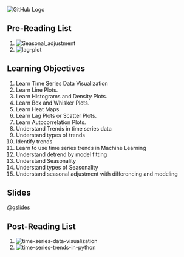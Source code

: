 ![GitHub Logo](https://s3.ap-south-1.amazonaws.com/greyatom-social/logo.png)

## Pre-Reading List
1. ![Seasonal_adjustment](https://en.wikipedia.org/wiki/Seasonal_adjustment)
2. ![lag-plot](http://www.statisticshowto.com/lag-plot/) 

## Learning Objectives
1. Learn Time Series Data Visualization
2. Learn Line Plots.
3. Learn Histograms and Density Plots.
4. Learn Box and Whisker Plots.
5. Learn Heat Maps
6. Learn Lag Plots or Scatter Plots.
7. Learn Autocorrelation Plots. 
8. Understand Trends in time series data
9. Understand types of trends
10. Identify trends
11. Learn to use time series trends in Machine Learning
12. Understand detrend by model fitting
13. Understand Seasonality
14. Understand types of Seasonality
15. Understand seasonal adjustment with differencing and modeling

## Slides
@[gslides](1HK0K6P7NaVMq9C4vXdckBKj9SdthE6il-ZJVmTBJos0)

## Post-Reading List
1. ![time-series-data-visualization](https://machinelearningmastery.com/time-series-data-visualization-with-python/)
2. ![time-series-trends-in-python](https://machinelearningmastery.com/time-series-trends-in-python/)

